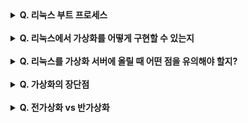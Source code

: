 <details>
<summary> <b> Q. 리눅스 부트 프로세스 </b> </summary>

<br>

1. <b>먼저</b> 컴퓨터가 켜지면 (펌웨어) BIOS나 UEFI가 활성화됩니다.
펌웨어가 <b>하드웨어를 초기화하고 자가진단</b>을 통해서 컴퓨터 기본 하드웨어가 제대로 작동하는지 확인합니다.

2. 그런 다음, 펌웨어에 의해서 선택된 하드디스크나 USB 같은 <b>부팅 장치로</b>부터 <b>부트로더가 실행</b>됩니다.
이 때, MBR(Master Boot Record)에 존재하는 부트로더를 실행하는데, <b>주로 GRUB이 사용</b>됩니다.

3. 다음으로 부트로더가 <b>커널에 메모리</b>를 올려놓고,
부트로더는 <b>커널 이미지</b>를 불러와서 시스템 제어권을 넘깁니다.

4. GRUB 부트 메뉴에서 <b>커널을 선택하면 커널 이미지가 동작</b>하고
5. 하드웨어를 검색한 후에 <b>커널은 루트(/) 디렉토리를 마운트</b> 합니다.

6. 마운트 한 후에, 커널은 init이나 <b>systemd 프로그램을 실행</b>하는데,
이 프로세스가 시스템의 <b>첫 번째 프로세스(PID 1)</b>가 되어 모든 프로세스의 <b>부모</b> 역할을 합니다.

7. 이 실행된 프로세스가 사용자가 시스템을 사용할 수 있도록 <b>파일 시스템 점검</b>과 <b>초기화</b>를 진행합니다.

8. 그런 다음.. 시스템은 <b>정의된 타깃(*.target)에 따라서</b> 다양한 서비스와 프로세스를 시작</b>합니다.

9. 모든 초기화 작업이 완료되고 서비스가 시작되면,
<b>로그인 프롬프트</b>를 통해서 시스템에 접속할 수 있습니다.

</details>

<br>

<details>
<summary> <b>Q. 리눅스에서 가상화를 어떻게 구현할 수 있는지</b> </summary>

<br>

1. <b>하이퍼바이저를 사용한 가상화</b>로는 Type2 하이퍼바이저인 Vmware를 주로 사용했는데, 
Type2 하이퍼바이저는 호스트 운영체제 위에서 실행됩니다.
(Type1은 베어메탈 환경에서 실행되고, KVM, Xen 등이 있다)

    그러면 하이퍼바이저는 여러 개의 가상 머신을 생성하고, 각 가상 머신에 게스트 운영체제와 애플리케이션을 실행합니다.

2. 다음으로 <b>컨테이너를 사용한 가상화</b>로는
대표적으로 Docker와 Kubernetes를 사용하는 방법이 있습니다.

    Type2 하이퍼바이저처럼 <b>OS 위에서 컨테이너 엔진을 실행하는데</b>, 차이점이 있다면 게스트 운영체제 없이 애플리케이션을 실행시킵니다.

    컨테이너 내부에서 애플리케이션 이미지를 실행하기 때문에 어떤 운영체제 환경에서도 동일하게 실행시킬 수 있다는 특징이 있습니다.

</details>

<br>

<details>
<summary> <b>Q. 리눅스를 가상화 서버에 올릴 때 어떤 점을 유의해야 할지?</b> </summary>

<br>

1. <b>하드웨어 호환성:</b> 호스트 하드웨어와의 호환성, HW가 가상화 환경에서 정상적으로 작동하는지 확인해야합니다.

2. <b>리소스 할당 및 관리:</b> 호스트 시스템의 전체 리소스 사용량을 고려해야합니다.

</details>

<br>

<details>
<summary> <b>Q. 가상화의 장단점</b> </summary>

<br>

- <b>장점:</b>
    1. 리소스 활용도가 높아져서 HW 구매 비용이나 관리 비용 등을 절감할 수 있습니다.

    2. 가상 머신은 쉽게 생성/삭제/복제 등을 할 수 있어서, 인프라 확장성과 유연성이 증가합니다.

    3. 가상 머신은 신속한 복구와 마이그레이션이 가능하여 가용성이 향상됩니다.

- <b>단점:</b>
    1. 가상화로 인한 성능 오버헤드로 성능 저하 현상 발생 가능성이 있습니다.

    2. 운영체제와 애플리케이션 간의 호환성 이슈가 발생할 수 있습니다.

    3. 가상 머신 생성/삭제/복제 등 관리 작업이 늘어날 수 있습니다.

</details>

<br>

<details>
<summary> <b>Q. 전가상화 vs 반가상화</b></summary>

<br>

- <b>전가상화(Full Virtualization):</b>
    1.	<b>원리:</b> HW를 완전히 추상화(가상화) = 가상머신이 실제 HW와 동일한 동작을 수행. (관리용 가상 머신 DOM0가 실행된다)

    2.	<b>성능:</b> 가상화 계층으로 인한 오버헤드가 크다 = 상대적으로 성능 낮음

    3.	<b>호환성:</b> 모든 운영체제, 애플리케이션과는 호환성 문제 없음 (실제 HW와 동일한 동작을 보장하므로)

    4.	<b>구현 복잡도:</b> 상대적으로 더 복잡함

    5.	<b>지원 운영체제:</b> 모든 운영체제 지원

- <b>반가상화(Paravirtualization):</b>
    1.	<b>원리:</b> HW를 완전히 가상화하지 않고, 하이퍼콜(Hyper Call)이라는 인터페이스를 통해 하이퍼바이저에게 요청

    2.	<b>성능:</b> 전가상화보다 성능 오버헤드가 낮음 = 상대적으로 빠르다

    3.	<b>호환성:</b> 특정 하이퍼바이저에 종속

    4.	<b>구현 복잡도:</b> 상대적으로 간단함

    5.	<b>지원 운영체제:</b> 특정 하이퍼바이저에 종속

</details>